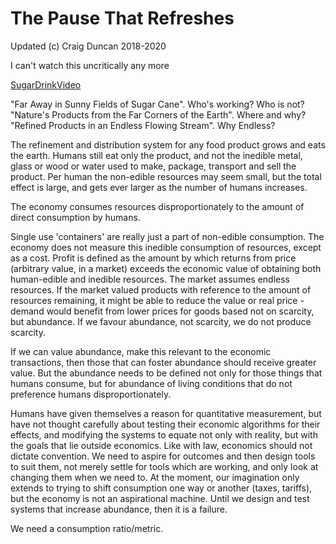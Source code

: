 # The Pause That Refreshes
Updated (c) Craig Duncan 2018-2020

I can't watch this uncritically any more

[SugarDrinkVideo](https://www.youtube.com/watch?v=bcatrD251VA)

"Far Away in Sunny Fields of Sugar Cane". Who's working?  Who is not?
"Nature's Products from the Far Corners of the Earth".  Where and why?
"Refined Products in an Endless Flowing Stream".  Why Endless?

The refinement and distribution system for any food product grows and eats the earth.  Humans still eat only the product, and not the inedible metal, glass or wood or water used to make, package, transport and sell the product.  Per human the non-edible resources may seem small, but the total effect is large, and gets ever larger as the number of humans increases.

The economy consumes resources disproportionately to the amount of direct consumption by humans.

Single use 'containers' are really just a part of non-edible consumption.   The economy does not measure this inedible consumption of resources, except as a cost.   Profit is defined as the amount by which returns from price (arbitrary value, in a market) exceeds the economic value of obtaining both human-edible and inedible resources.   The market assumes endless resources.  If the market valued products with reference to the amount of resources remaining, it might be able to reduce the value or real price - demand would benefit from lower prices for goods based not on scarcity, but abundance.   If we favour abundance, not scarcity, we do not produce scarcity.

If we can value abundance, make this relevant to the economic transactions, then those that can foster abundance should receive greater value.  But the abundance needs to be defined not only for those things that humans consume, but for abundance of living conditions that do not preference humans disproportionately.

Humans have given themselves a reason for quantitative measurement, but have not thought carefully about testing their economic algorithms for their effects, and modifying the systems to equate not only with reality, but with the goals that lie outside economics.  Like with law, economics should not dictate convention.   We need to aspire for outcomes and then design tools to suit them, not merely settle for tools which are working, and only look at changing them when we need to.  At the moment, our imagination only extends to trying to shift consumption one way or another (taxes, tariffs), but the economy is not an aspirational machine.    Until we design and test systems that increase abundance, then it is a failure.

We need a consumption ratio/metric.
